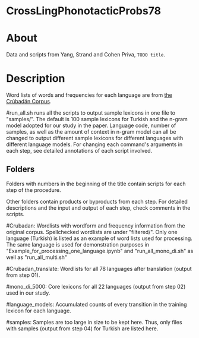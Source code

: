 # CrossLingPhonotacticProbs78

# About
Data and scripts from Yang, Strand and Cohen Priva, `TODO title`.

# Description
Word lists of words and frequencies for each language are from [the Crúbadán Corpus](http://crubadan.org/).

\#run_all.sh runs all the scripts to output sample lexicons in one file to "samples/". The default is 100 sample lexicons for Turkish and the n-gram model adopted for our study in the paper. Language code, number of samples, as well as the amount of context in n-gram model can all be changed to output different sample lexicons for different languages with different language models. For changing each command's arguments in each step, see detailed annotations of each script involved.

## Folders

Folders with numbers in the beginning of the title contain scripts for each step of the procedure.

Other folders contain products or byproducts from each step. For detailed descriptions and the input and output of each step, check comments in the scripts.

\#Crubadan: Wordlists with wordform and frequency information from the original corpus. Spellchecked wordlists are under "filtered/".  Only one language (Turkish) is listed as an example of word lists used for processing. The same language is used for demonstration purposes in "Example_for_processing_one_language.ipynb" and "run_all_mono_di.sh" as well as "run_all_multi.sh"

\#Crubadan_translate: Wordlists for all 78 languages after translation (output from step 01).

\#mono_di_5000: Core lexicons for all 22 languages (output from step 02) used in our study.

\#language_models: Accumulated counts of every transition in the training lexicon for each language.

\#samples: Samples are too large in size to be kept here. Thus, only files with samples (output from step 04) for Turkish are listed here.



